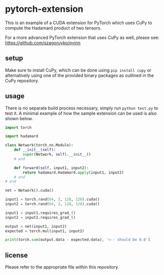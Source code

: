 # pytorch-extension
This is an example of a CUDA extension for PyTorch which uses CuPy to compute the Hadamard product of two tensors.

For a more advanced PyTorch extension that uses CuPy as well, please see: https://github.com/szagoruyko/pyinn

## setup
Make sure to install CuPy, which can be done using `pip install cupy` or alternatively using one of the provided binary packages as outlined in the CuPy repository.

## usage
There is no separate build process necessary, simply run `python test.py` to test it. A minimal example of how the sample extension can be used is also shown below.

```python
import torch

import hadamard

class Network(torch.nn.Module):
	def __init__(self):
		super(Network, self).__init__()
	# end

	def forward(self, input1, input2):
		return hadamard.Hadamard.apply(input1, input2)
	# end
# end

net = Network().cuda()

input1 = torch.rand(64, 3, 128, 128).cuda()
input2 = torch.rand(64, 3, 128, 128).cuda()

input1 = input1.requires_grad_()
input2 = input2.requires_grad_()

output = net(input1, input2)
expected = torch.mul(input1, input2)

print(torch.sum(output.data - expected.data), '<-- should be 0.0')
```

## license
Please refer to the appropriate file within this repository.